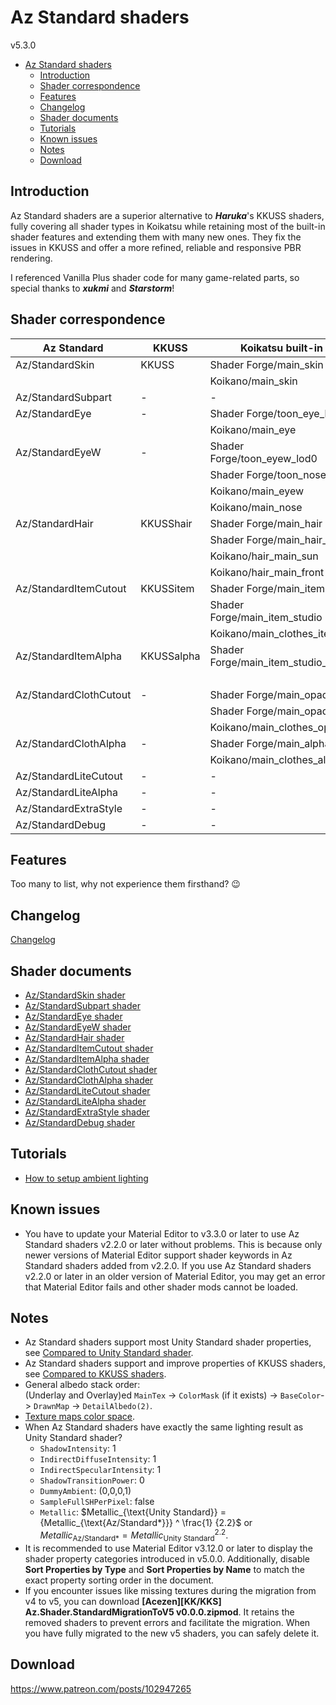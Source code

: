 # Az Standard shaders
v5.3.0

- [Az Standard shaders](#az-standard-shaders)
  - [Introduction](#introduction)
  - [Shader correspondence](#shader-correspondence)
  - [Features](#features)
  - [Changelog](#changelog)
  - [Shader documents](#shader-documents)
  - [Tutorials](#tutorials)
  - [Known issues](#known-issues)
  - [Notes](#notes)
  - [Download](#download)

## Introduction
Az Standard shaders are a superior alternative to ***Haruka***'s KKUSS shaders, fully covering all shader types in Koikatsu while retaining most of the built-in shader features and extending them with many new ones. They fix the issues in KKUSS and offer a more refined, reliable and responsive PBR rendering.

I referenced Vanilla Plus shader code for many game-related parts, so special thanks to ***xukmi*** and ***Starstorm***!

## Shader correspondence
| Az Standard            | KKUSS      | Koikatsu built-in                   | Vanilla Plus                                  |
| ---------------------- | ---------- | ----------------------------------- | --------------------------------------------- |
| Az/StandardSkin        | KKUSS      | Shader Forge/main_skin              | xukmi/SkinPlus(Tess/Reflect/TessReflect)      |
|                        |            | Koikano/main_skin                   |                                               |
| Az/StandardSubpart     | -          | -                                   | -                                             |
| Az/StandardEye         | -          | Shader Forge/toon_eye_lod0          | xukmi/EyePlus(Tess)                           |
|                        |            | Koikano/main_eye                    |                                               |
| Az/StandardEyeW        | -          | Shader Forge/toon_eyew_lod0         | xukmi/EyeWPlus(Tess)                          |
|                        |            | Shader Forge/toon_nose_lod0         |                                               |
|                        |            | Koikano/main_eyew                   |                                               |
|                        |            | Koikano/main_nose                   |                                               |
| Az/StandardHair        | KKUSShair  | Shader Forge/main_hair              | xukmi/HairPlus(Tess/Reflect/TessReflect)      |
|                        |            | Shader Forge/main_hair_front        | xukmi/HairFrontPlus(Tess/Reflect/TessReflect) |
|                        |            | Koikano/hair_main_sun               |                                               |
|                        |            | Koikano/hair_main_front             |                                               |
| Az/StandardItemCutout  | KKUSSitem  | Shader Forge/main_item              | xukmi/MainItemPlus(Tess)                      |
|                        |            | Shader Forge/main_item_studio       | xukmi/MainItemStudioPlus(Tess)                |
|                        |            | Koikano/main_clothes_item           |                                               |
| Az/StandardItemAlpha   | KKUSSalpha | Shader Forge/main_item_studio_alpha | xukmi/MainItemAlphaPlus(Tess)                 |
|                        |            |                                     | xukmi/MainItemStudioAlphaPlus(Tess)           |
| Az/StandardClothCutout | -          | Shader Forge/main_opaque            | xukmi/MainOpaquePlus(Tess)                    |
|                        |            | Shader Forge/main_opaque2           |                                               |
|                        |            | Koikano/main_clothes_opaque         |                                               |
| Az/StandardClothAlpha  | -          | Shader Forge/main_alpha             | xukmi/MainAlphaPlus(Tess)                     |
|                        |            | Koikano/main_clothes_alpha          |                                               |
| Az/StandardLiteCutout  | -          | -                                   | -                                             |
| Az/StandardLiteAlpha   | -          | -                                   | -                                             |
| Az/StandardExtraStyle  | -          | -                                   | -                                             |
| Az/StandardDebug       | -          | -                                   | xukmi/Debug/WireframeTess                     |

## Features
Too many to list, why not experience them firsthand? 😉

## Changelog
[Changelog](CHANGELOG.md)

## Shader documents
- [Az/StandardSkin shader](az_standard_skin_shader.md)
- [Az/StandardSubpart shader](az_standard_subpart_shader.md)
- [Az/StandardEye shader](az_standard_eye_shader.md)
- [Az/StandardEyeW shader](az_standard_eye_w_shader.md)
- [Az/StandardHair shader](az_standard_hair_shader.md)
- [Az/StandardItemCutout shader](az_standard_item_cutout_shader.md)
- [Az/StandardItemAlpha shader](az_standard_item_alpha_shader.md)
- [Az/StandardClothCutout shader](az_standard_cloth_cutout_shader.md)
- [Az/StandardClothAlpha shader](az_standard_cloth_alpha_shader.md)
- [Az/StandardLiteCutout shader](az_standard_lite_cutout_shader.md)
- [Az/StandardLiteAlpha shader](az_standard_lite_alpha_shader.md)
- [Az/StandardExtraStyle shader](az_standard_extra_style_shader.md)
- [Az/StandardDebug shader](az_standard_debug_shader.md)

## Tutorials
- [How to setup ambient lighting](tutorial/how_to_setup_ambient_lighting.md)

## Known issues
- You have to update your Material Editor to v3.3.0 or later to use Az Standard shaders v2.2.0 or later without problems. This is because only newer versions of Material Editor support shader keywords in Az Standard shaders added from v2.2.0. If you use Az Standard shaders v2.2.0 or later in an older version of Material Editor, you may get an error that Material Editor fails and other shader mods cannot be loaded.

## Notes
- Az Standard shaders support most Unity Standard shader properties, see [Compared to Unity Standard shader](compared_to_unity_standard_shader.md).
- Az Standard shaders support and improve properties of KKUSS shaders, see [Compared to KKUSS shaders](compared_to_kkuss_shaders.md).
- General albedo stack order:  
  (Underlay and Overlay)ed `MainTex` -> `ColorMask` (if it exists) -> `BaseColor`-> `DrawnMap` -> `DetailAlbedo(2)`. 
- [Texture maps color space](texture_maps_color_space.md).
- When Az Standard shaders have exactly the same lighting result as Unity Standard shader?
  - `ShadowIntensity`: 1
  - `IndirectDiffuseIntensity`: 1
  - `IndirectSpecularIntensity`: 1
  - `ShadowTransitionPower`: 0
  - `DummyAmbient`: (0,0,0,1)
  - `SampleFullSHPerPixel`: false
  - `Metallic`: $Metallic_{\text{Unity Standard}} = {Metallic_{\text{Az/Standard*}}} ^ \frac{1} {2.2}$ or $Metallic_{\text{Az/Standard*}} = {Metallic_{\text{Unity Standard}}} ^ {2.2}$.
- It is recommended to use Material Editor v3.12.0 or later to display the shader property categories introduced in v5.0.0. Additionally, disable **Sort Properties by Type** and **Sort Properties by Name** to match the exact property sorting order in the document.
- If you encounter issues like missing textures during the migration from v4 to v5, you can download **[Acezen][KK/KKS] Az.Shader.StandardMigrationToV5 v0.0.0.zipmod**. It retains the removed shaders to prevent errors and facilitate the migration. When you have fully migrated to the new v5 shaders, you can safely delete it.

## Download
https://www.patreon.com/posts/102947265